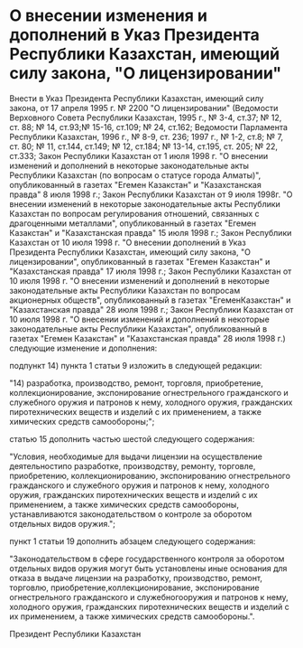 # О внесении изменения и дополнений в Указ Президента Республики Казахстан, имеющий силу закона, "О лицензировании"

Внести в Указ Президента Республики Казахстан, имеющий силу закона, от 17 апреля 1995 г. № 2200 "О лицензировании" (Ведомости Верховного Совета Республики Казахстан, 1995 г., № 3-4, ст.37; № 12, ст. 88; № 14, ст.93;№ 15-16, ст.109; № 24, ст.162; Ведомости Парламента Республики Казахстан, 1996 г., № 8-9, ст. 236; 1997 г., № 1-2, ст.8; № 7, ст. 80; № 11, ст.144, ст.149; № 12, ст.184; № 13-14, ст.195, ст. 205; № 22, ст.333; Закон Республики Казахстан от 1 июля 1998 г. "О внесении изменений и дополнений в некоторые законодательные акты Республики Казахстан (по вопросам о статусе города Алматы)", опубликованный в газетах "Егемен Казакстан" и "Казахстанская правда" 8 июля 1998 г.; Закон Республики Казахстан от 9 июля 1998г. "О внесении изменений в некоторые законодательные акты Республики Казахстан по вопросам регулирования отношений, связанных с драгоценными металлами", опубликованный в газетах "Егемен Казакстан" и "Казахстанская правда" 15 июля 1998 г.; Закон Республики Казахстан от 10 июля 1998 г. "О внесении дополнений в Указ Президента Республики Казахстан, имеющий силу закона, "О лицензировании", опубликованный в газетах "Егемен Казакстан" и "Казахстанская правда" 17 июля 1998 г.; Закон Республики Казахстан от 10 июля 1998 г.  "О внесении изменений и дополнений в некоторые законодательные акты Республики Казахстан по вопросам акционерных обществ", опубликованный в газетах "ЕгеменКазакстан" и "Казахстанская правда" 28 июля 1998 г.; Закон Республики Казахстан от 10 июля 1998 г.  "О внесении изменений и дополнений в некоторые законодательные акты Республики Казахстан", опубликованный в газетах "Егемен Казакстан" и "Казахстанская правда" 28 июля 1998 г.) следующие изменение и дополнения:

подпункт 14) пункта 1 статьи 9 изложить в следующей редакции:

"14) разработка, производство, ремонт, торговля, приобретение, коллекционирование, экспонирование огнестрельного гражданского и служебного оружия и патронов к нему, холодного оружия, гражданских пиротехнических веществ и изделий с их применением, а также химических средств самообороны;";

статью 15 дополнить частью шестой следующего содержания:

"Условия, необходимые для выдачи лицензии на осуществление деятельностипо разработке, производству, ремонту, торговле, приобретению, коллекционированию, экспонированию огнестрельного гражданского и служебного оружия и патронов к нему, холодного оружия, гражданских пиротехнических веществ и изделий с их применением, а также химических средств самообороны, устанавливаются законодательством о контроле за оборотом отдельных видов оружия.";

пункт 1 статьи 19 дополнить абзацем следующего содержания:

"Законодательством в сфере государственного контроля за оборотом отдельных видов оружия могут быть установлены иные основания для отказа в выдаче лицензии на разработку, производство, ремонт, торговлю, приобретение,коллекционирование, экспонирование огнестрельного гражданского и служебногооружия и патронов к нему, холодного оружия, гражданских пиротехнических веществ и изделий с их применением, а также химических средств самообороны.".

Президент Республики Казахстан

